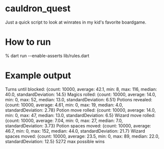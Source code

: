 # cauldron_quest

Just a quick script to look at winrates in my kid's favorite boardgame.

# How to run
% dart run --enable-asserts lib/rules.dart

# Example output

Turns until blocked: {count: 10000, average: 42.1, min: 8, max: 116, median: 40.0, standardDeviation: 14.5}
Magics rolled: {count: 10000, average: 14.0, min: 0, max: 52, median: 13.0, standardDeviation: 6.51}
Potions revealed: {count: 10000, average: 4.61, min: 0, max: 19, median: 4.0, standardDeviation: 2.78}
Potion move rolled: {count: 10000, average: 14.0, min: 0, max: 47, median: 13.0, standardDeviation: 6.5}
Wizard move rolled: {count: 10000, average: 7.04, min: 0, max: 27, median: 7.0, standardDeviation: 3.73}
Potion spaces moved: {count: 10000, average: 46.7, min: 0, max: 152, median: 44.0, standardDeviation: 21.7}
Wizard spaces moved: {count: 10000, average: 23.5, min: 0, max: 89, median: 22.0, standardDeviation: 12.5}
5272 max possible wins
